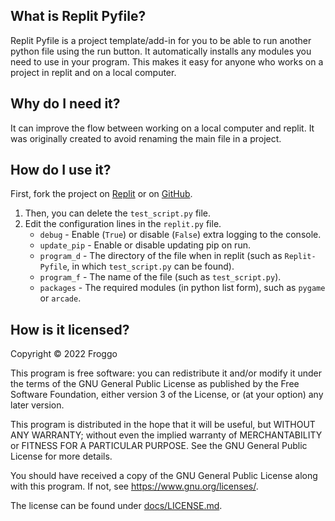 ## What is Replit Pyfile?
Replit Pyfile is a project template/add-in for you to be able to run another python file using the run button. It automatically installs any modules you need to use in your program. This makes it easy for anyone who works on a project in replit and on a local computer.

## Why do I need it?
It can improve the flow between working on a local computer and replit. It was originally created to avoid renaming the main file in a project.

## How do I use it?
First, fork the project on [Replit](https://replit.com/@Froggo8311/Replit-Pyfile) or on [GitHub](https://github.com/Froggo8311/Replit-Pyfile).

1. Then, you can delete the `test_script.py` file.
2. Edit the configuration lines in the `replit.py` file.
   - `debug` - Enable (`True`) or disable (`False`) extra logging to the console.
   - `update_pip` - Enable or disable updating pip on run.
   - `program_d` - The directory of the file when in replit (such as `Replit-Pyfile`, in which `test_script.py` can be found).
   - `program_f` - The name of the file (such as `test_script.py`).
   - `packages` - The required modules (in python list form), such as `pygame` or `arcade`.

## How is it licensed?
Copyright © 2022 Froggo

This program is free software: you can redistribute it and/or modify
it under the terms of the GNU General Public License as published by
the Free Software Foundation, either version 3 of the License, or
(at your option) any later version.

This program is distributed in the hope that it will be useful,
but WITHOUT ANY WARRANTY; without even the implied warranty of
MERCHANTABILITY or FITNESS FOR A PARTICULAR PURPOSE.  See the
GNU General Public License for more details.

You should have received a copy of the GNU General Public License
along with this program.  If not, see <https://www.gnu.org/licenses/>.

The license can be found under [docs/LICENSE.md](https://github.com/Froggo8311/Replit-Pyfile/blob/main/docs/LICENSE.md).
